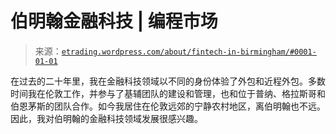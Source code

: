 <!--yml

category: 未分类

date: 2024-05-12 19:30:24

-->

# 伯明翰金融科技 | 编程市场

> 来源：[`etrading.wordpress.com/about/fintech-in-birmingham/#0001-01-01`](https://etrading.wordpress.com/about/fintech-in-birmingham/#0001-01-01)

在过去的二十年里，我在金融科技领域以不同的身份体验了外包和近程外包。多数时间我在伦敦工作，并参与了基辅团队的建设和管理，也和位于普纳、格拉斯哥和伯恩茅斯的团队合作。如今我居住在伦敦远郊的宁静农村地区，离伯明翰也不远。因此，我对伯明翰的金融科技领域发展很感兴趣。
